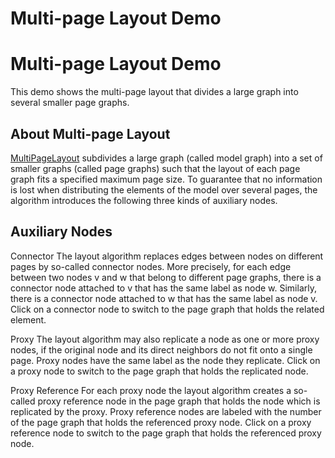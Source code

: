 <!--
 //////////////////////////////////////////////////////////////////////////////
 // @license
 // This file is part of yFiles for HTML 2.6.0.4.
 // Use is subject to license terms.
 //
 // Copyright (c) 2000-2024 by yWorks GmbH, Vor dem Kreuzberg 28,
 // 72070 Tuebingen, Germany. All rights reserved.
 //
 //////////////////////////////////////////////////////////////////////////////
-->
# Multi-page Layout Demo

# Multi-page Layout Demo

This demo shows the multi-page layout that divides a large graph into several smaller page graphs.

## About Multi-page Layout

[MultiPageLayout](https://docs.yworks.com/yfileshtml/#/api/MultiPageLayout) subdivides a large graph (called model graph) into a set of smaller graphs (called page graphs) such that the layout of each page graph fits a specified maximum page size. To guarantee that no information is lost when distributing the elements of the model over several pages, the algorithm introduces the following three kinds of auxiliary nodes.

## Auxiliary Nodes

Connector The layout algorithm replaces edges between nodes on different pages by so-called connector nodes. More precisely, for each edge between two nodes v and w that belong to different page graphs, there is a connector node attached to v that has the same label as node w. Similarly, there is a connector node attached to w that has the same label as node v. Click on a connector node to switch to the page graph that holds the related element.

Proxy The layout algorithm may also replicate a node as one or more proxy nodes, if the original node and its direct neighbors do not fit onto a single page. Proxy nodes have the same label as the node they replicate. Click on a proxy node to switch to the page graph that holds the replicated node.

Proxy Reference For each proxy node the layout algorithm creates a so-called proxy reference node in the page graph that holds the node which is replicated by the proxy. Proxy reference nodes are labeled with the number of the page graph that holds the referenced proxy node. Click on a proxy reference node to switch to the page graph that holds the referenced proxy node.
